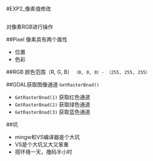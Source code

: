 #EXP2_像素值修改
##
对像素RGB进行操作

##Pixel
像素具有两个属性

- 位置
- 色彩

##RGB
颜色范围（R, G, B） `（0, 0, 0）- （255, 255, 255）`

##GDAL获取图像通道
`GetRasterBnad()`

- `GetRasterBnad(1)` 获取红色通道
- `GetRasterBnad(2)` 获取绿色通道
- `GetRasterBnad(3)` 获取蓝色通道
 

##坑

- mingw和VS编译器是个大坑
- VS是个大坑又大又笨重
- 搭环境一天，撸码半小时

